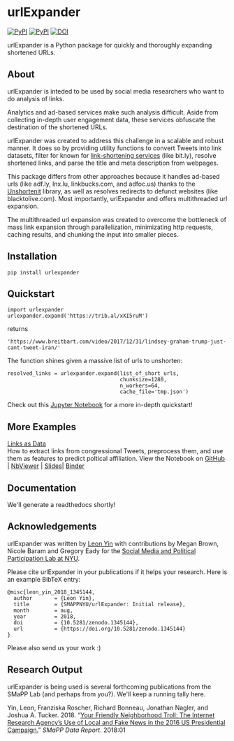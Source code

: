# urlExpander

[![PyPI](https://img.shields.io/pypi/v/urlexpander.svg)](https://pypi.org/project/urlExpander/) [![PyPI](https://img.shields.io/pypi/l/urlexpander.svg)](https://github.com/SMAPPNYU/urlExpander/blob/master/LICENSE)
[![DOI](https://zenodo.org/badge/140624652.svg)](https://zenodo.org/badge/latestdoi/140624652)

urlExpander is a Python package for quickly and thoroughly expanding shortened URLs. 

## About
urlExpander is inteded to be used by social media researchers who want to do analysis of links.

Analytics and ad-based services make such analysis difficult. Aside from collecting in-depth user engagement data, these services obfuscate the destination of the shortened URLs.

urlExpander was created to address this challenge in a scalable and robust manner. It does so by providing utility functions to convert Tweets into link datasets, filter for known for [link-shortening services](https://github.com/SMAPPNYU/urlExpander/blob/master/urlexpander/core/constants.py#L4-L25) (like bit.ly), resolve shortened links, and parse the title and meta description from webpages.

This package differs from other approaches because it handles ad-based urls (like adf.ly, lnx.lu, linkbucks.com, and adfoc.us) thanks to the [Unshortenit](http://unshortenit.readthedocs.io/en/latest/) library, as well as resolves redirects to defunct websites (like blacktolive.com). Most importantly, urlExpander and offers multithreaded url expansion.

The multithreaded url expansion was created to overcome the bottleneck of mass link expansion through parallelization, minimizating http requests, caching results, and chunking the input into smaller pieces.

## Installation
```
pip install urlexpander
```

## Quickstart
```
import urlexpander
urlexpander.expand('https://trib.al/xXI5ruM')
```
returns
```
'https://www.breitbart.com/video/2017/12/31/lindsey-graham-trump-just-cant-tweet-iran/'
```
The function shines given a massive list of urls to unshorten:
```
resolved_links = urlexpander.expand(list_of_short_urls, 
                                    chunksize=1280, 
                                    n_workers=64,
                                    cache_file='tmp.json')
```

Check out this [Jupyter Notebook](http://nbviewer.jupyter.org/github/SMAPPNYU/urlExpander/blob/master/examples/quickstart.ipynb?flush_cache=true) for a more in-depth quickstart!

## More Examples
[Links as Data](https://github.com/yinleon/links-as-data)<br>
How to extract links from congressional Tweets, preprocess them, and use them as features to predict poltical affiliation. View the Notebook on [GitHub](https://github.com/yinleon/links-as-data/blob/master/nbs/congress-links.ipynb) | [NbViewer](http://bit.ly/links-as-data) | [Slides](http://bit.ly/links-as-data-slides)| [Binder](https://mybinder.org/v2/gh/yinleon/links-as-data/master?filepath=nbs%2Fcongress-links.ipynb)

## Documentation
We'll generate a readthedocs shortly!

## Acknowledgements
urlExpander was written by [Leon Yin](http://www.leonyin.org/) with contributions by Megan Brown, Nicole Baram and Gregory Eady for the [Social Media and Political Participation Lab at NYU](www.smappnyu.org). 

Please cite urlExpander in your publications if it helps your research. Here is an example BibTeX entry:

```
@misc{leon_yin_2018_1345144,
  author       = {Leon Yin},
  title        = {SMAPPNYU/urlExpander: Initial release},
  month        = aug,
  year         = 2018,
  doi          = {10.5281/zenodo.1345144},
  url          = {https://doi.org/10.5281/zenodo.1345144}
}
```
Please also send us your work :)

## Research Output
urlExpander is being used is several forthcoming publications from the SMaPP Lab (and perhaps from you?).
We'll keep a running tally here.

Yin, Leon, Franziska Roscher, Richard Bonneau, Jonathan Nagler, and Joshua A. Tucker. 2018.
“[Your Friendly Neighborhood Troll: The Internet Research Agency’s Use of Local and Fake News in the 2016 US
Presidential Campaign.](https://smappnyu.org/wp-content/uploads/2018/11/SMaPP_Data_Report_2018_01_IRA_Links_1.pdf)” <i>SMaPP Data Report</i>. 2018:01
